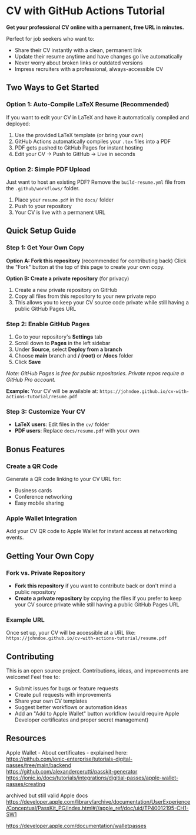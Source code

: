 # CV with GitHub Actions Tutorial

**Get your professional CV online with a permanent, free URL in minutes.**

Perfect for job seekers who want to:
- Share their CV instantly with a clean, permanent link
- Update their resume anytime and have changes go live automatically
- Never worry about broken links or outdated versions
- Impress recruiters with a professional, always-accessible CV

## Two Ways to Get Started

### Option 1: Auto-Compile LaTeX Resume (Recommended)
If you want to edit your CV in LaTeX and have it automatically compiled and deployed:
1. Use the provided LaTeX template (or bring your own)
2. GitHub Actions automatically compiles your `.tex` files into a PDF
3. PDF gets pushed to GitHub Pages for instant hosting
4. Edit your CV → Push to GitHub → Live in seconds

### Option 2: Simple PDF Upload
Just want to host an existing PDF? Remove the `build-resume.yml` file from the `.github/workflows/` folder.
1. Place your `resume.pdf` in the `docs/` folder
2. Push to your repository
3. Your CV is live with a permanent URL

## Quick Setup Guide

### Step 1: Get Your Own Copy
**Option A: Fork this repository** (recommended for contributing back)
Click the "Fork" button at the top of this page to create your own copy.

**Option B: Create a private repository** (for privacy)
1. Create a new private repository on GitHub
2. Copy all files from this repository to your new private repo
3. This allows you to keep your CV source code private while still having a public GitHub Pages URL

### Step 2: Enable GitHub Pages
1. Go to your repository's **Settings** tab
2. Scroll down to **Pages** in the left sidebar
3. Under **Source**, select **Deploy from a branch**
4. Choose **main** branch and **/ (root)** or **/docs** folder
5. Click **Save**

*Note: GitHub Pages is free for public repositories. Private repos require a GitHub Pro account.*

**Example:** Your CV will be available at: `https://johndoe.github.io/cv-with-actions-tutorial/resume.pdf`

### Step 3: Customize Your CV
- **LaTeX users**: Edit files in the `cv/` folder
- **PDF users**: Replace `docs/resume.pdf` with your own

## Bonus Features

### Create a QR Code
Generate a QR code linking to your CV URL for:
- Business cards
- Conference networking
- Easy mobile sharing

### Apple Wallet Integration
Add your CV QR code to Apple Wallet for instant access at networking events.

## Getting Your Own Copy

### Fork vs. Private Repository
- **Fork this repository** if you want to contribute back or don't mind a public repository
- **Create a private repository** by copying the files if you prefer to keep your CV source private while still having a public GitHub Pages URL

### Example URL
Once set up, your CV will be accessible at a URL like:
`https://johndoe.github.io/cv-with-actions-tutorial/resume.pdf`

## Contributing

This is an open source project. Contributions, ideas, and improvements are welcome! Feel free to:
- Submit issues for bugs or feature requests
- Create pull requests with improvements
- Share your own CV templates
- Suggest better workflows or automation ideas
- Add an "Add to Apple Wallet" button workflow (would require Apple Developer certificates and proper secret management)

## Resources

Apple Wallet - About certificates - explained here:    
https://github.com/ionic-enterprise/tutorials-digital-passes/tree/main/backend  
https://github.com/alexandercerutti/passkit-generator  
https://ionic.io/docs/tutorials/integrations/digitial-passes/apple-wallet-passes/creating  

archived but still valid Apple docs  
https://developer.apple.com/library/archive/documentation/UserExperience/Conceptual/PassKit_PG/index.html#//apple_ref/doc/uid/TP40012195-CH1-SW1  

https://developer.apple.com/documentation/walletpasses  
